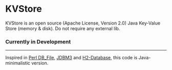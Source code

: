 # KVStore

KVStore is an open source (Apache License, Version 2.0) Java Key-Value Store (memory & disk). Do not require any external lib.

### Currently in Development

---
Inspired in [Perl DB_File](http://search.cpan.org/~pmqs/DB_File-1.827/DB_File.pm), [JDBM3](https://github.com/jankotek/JDBM3) and [H2-Database](http://www.h2database.com/), this code is Java-minimalistic version.
